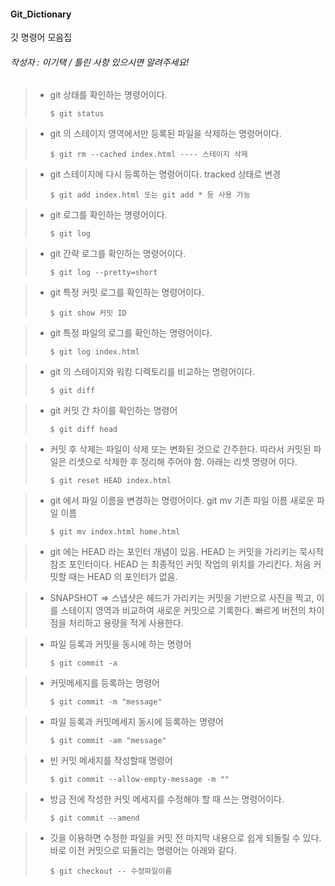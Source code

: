 #### Git_Dictionary
깃 명령어 모음집 
###### 작성자 : 이기택 / 틀린 사항 있으시면 알려주세요!

> * git 상태를 확인하는 명령어이다.
>	```
>	$ git status
>	```


> * git 의 스테이지 영역에서만 등록된 파일을 삭제하는 명령어이다.
>	```
>	$ git rm --cached index.html ---- 스테이지 삭제 
>	```



> * git 스테이지에 다시 등록하는 명령어이다. tracked 상태로 변경 
>	```
>	$ git add index.html 또는 git add * 등 사용 가능 
>	```

> * git 로그를 확인하는 명령어이다. 
>	```
>	$ git log 
>	```

> * git 간략 로그를 확인하는 명령어이다. 
>	```
>	$ git log --pretty=short
>	```

> * git 특정 커밋 로그를 확인하는 명령어이다.
>	```
>	$ git show 커밋 ID 
>	```

> * git 특정 파일의 로그를 확인하는 명령어이다.
>	```
>	$ git log index.html 
>	```

> * git 의 스테이지와 워킹 디렉토리를 비교하는 명령어이다.
>	```
>	$ git diff
>	```

> * git 커밋 간 차이를 확인하는 명령어 
>	```
>	$ git diff head 
>	```

> * 커밋 후 삭제는 파일이 삭제 또는 변화된 것으로 간주한다. 따라서 커밋된 파일은 리셋으로 삭제한 후 정리해 주어야 함. 아래는 리셋 명령어 이다. 
>	```
>	$ git reset HEAD index.html
>	```

> * git 에서 파일 이름을 변경하는 명령어이다. git mv 기존 파일 이름 새로운 파일 이름 
>	```
>	$ git mv index.html home.html  
>	```

> * git 에는 HEAD 라는 포인터 개념이 있음. HEAD 는 커밋을 가리키는 묵시적 참조 포인터이다. HEAD 는 최종적인 커밋 작업의 위치를 가리킨다. 처음 커밋할 때는 HEAD 의 포인터가 없음.

> * SNAPSHOT => 스냅샷은 헤드가 가리키는 커밋을 기반으로 사진을 찍고, 이를 스테이지 영역과 비교하여 새로운 커밋으로 기록한다. 빠르게 버전의 차이점을 처리하고 용량을 적게 사용한다. 


> * 파일 등록과 커밋을 동시에 하는 명령어 
>	```
>	$ git commit -a 
>	```

> * 커밋메세지를 등록하는 명령어 
>	```
>	$ git commit -m "message" 
>	```

> * 파일 등록과 커밋메세지 동시에 등록하는 명령어 
>	```
>	$ git commit -am "message" 
>	```

> * 빈 커밋 메세지를 작성할때 명령어 
>	```
>	$ git commit --allow-empty-message -m ""
>	```

> * 방금 전에 작성한 커밋 메세지를 수정해야 할 때 쓰는 명령어이다.
>	```
>	$ git commit --amend
>	```

> * 깃을 이용하면 수정한 파일을 커밋 전 마지막 내용으로 쉽게 되돌릴 수 있다. 바로 이전 커밋으로 되돌리는 명령어는 아래와 같다.
>	```
>	$ git checkout -- 수정파일이름
>	```
